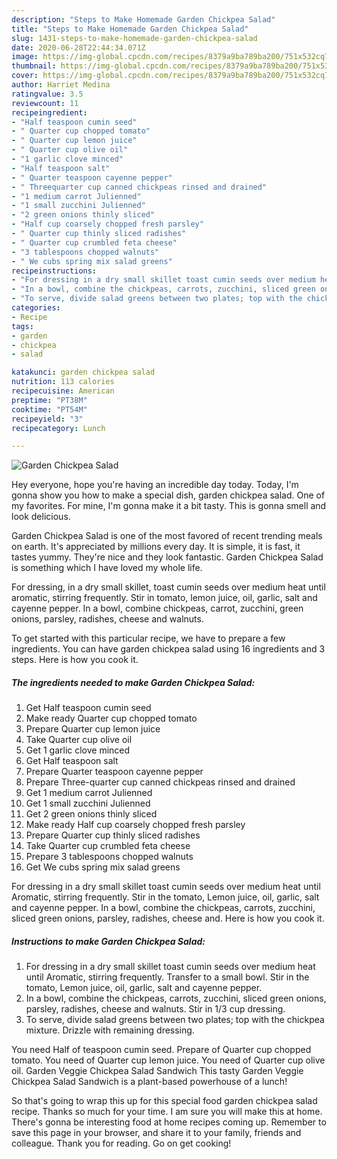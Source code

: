 ```yaml
---
description: "Steps to Make Homemade Garden Chickpea Salad"
title: "Steps to Make Homemade Garden Chickpea Salad"
slug: 1431-steps-to-make-homemade-garden-chickpea-salad
date: 2020-06-28T22:44:34.071Z
image: https://img-global.cpcdn.com/recipes/8379a9ba789ba200/751x532cq70/garden-chickpea-salad-recipe-main-photo.jpg
thumbnail: https://img-global.cpcdn.com/recipes/8379a9ba789ba200/751x532cq70/garden-chickpea-salad-recipe-main-photo.jpg
cover: https://img-global.cpcdn.com/recipes/8379a9ba789ba200/751x532cq70/garden-chickpea-salad-recipe-main-photo.jpg
author: Harriet Medina
ratingvalue: 3.5
reviewcount: 11
recipeingredient:
- "Half teaspoon cumin seed"
- " Quarter cup chopped tomato"
- " Quarter cup lemon juice"
- " Quarter cup olive oil"
- "1 garlic clove minced"
- "Half teaspoon salt"
- " Quarter teaspoon cayenne pepper"
- " Threequarter cup canned chickpeas rinsed and drained"
- "1 medium carrot Julienned"
- "1 small zucchini Julienned"
- "2 green onions thinly sliced"
- "Half cup coarsely chopped fresh parsley"
- " Quarter cup thinly sliced radishes"
- " Quarter cup crumbled feta cheese"
- "3 tablespoons chopped walnuts"
- " We cubs spring mix salad greens"
recipeinstructions:
- "For dressing in a dry small skillet toast cumin seeds over medium heat until Aromatic, stirring frequently. Transfer to a small bowl. Stir in the tomato, Lemon juice, oil, garlic, salt and cayenne pepper."
- "In a bowl, combine the chickpeas, carrots, zucchini, sliced green onions, parsley, radishes, cheese and walnuts. Stir in 1/3 cup dressing."
- "To serve, divide salad greens between two plates; top with the chickpea mixture. Drizzle with remaining dressing."
categories:
- Recipe
tags:
- garden
- chickpea
- salad

katakunci: garden chickpea salad 
nutrition: 113 calories
recipecuisine: American
preptime: "PT38M"
cooktime: "PT54M"
recipeyield: "3"
recipecategory: Lunch

---
```



![Garden Chickpea Salad](https://img-global.cpcdn.com/recipes/8379a9ba789ba200/751x532cq70/garden-chickpea-salad-recipe-main-photo.jpg)

Hey everyone, hope you're having an incredible day today. Today, I'm gonna show you how to make a special dish, garden chickpea salad. One of my favorites. For mine, I'm gonna make it a bit tasty. This is gonna smell and look delicious.

Garden Chickpea Salad is one of the most favored of recent trending meals on earth. It's appreciated by millions every day. It is simple, it is fast, it tastes yummy. They're nice and they look fantastic. Garden Chickpea Salad is something which I have loved my whole life.

For dressing, in a dry small skillet, toast cumin seeds over medium heat until aromatic, stirring frequently. Stir in tomato, lemon juice, oil, garlic, salt and cayenne pepper. In a bowl, combine chickpeas, carrot, zucchini, green onions, parsley, radishes, cheese and walnuts.


To get started with this particular recipe, we have to prepare a few ingredients. You can have garden chickpea salad using 16 ingredients and 3 steps. Here is how you cook it.

<!--inarticleads1-->

##### The ingredients needed to make Garden Chickpea Salad:

1. Get Half teaspoon cumin seed
1. Make ready  Quarter cup chopped tomato
1. Prepare  Quarter cup lemon juice
1. Take  Quarter cup olive oil
1. Get 1 garlic clove minced
1. Get Half teaspoon salt
1. Prepare  Quarter teaspoon cayenne pepper
1. Prepare  Three-quarter cup canned chickpeas rinsed and drained
1. Get 1 medium carrot Julienned
1. Get 1 small zucchini Julienned
1. Get 2 green onions thinly sliced
1. Make ready Half cup coarsely chopped fresh parsley
1. Prepare  Quarter cup thinly sliced radishes
1. Take  Quarter cup crumbled feta cheese
1. Prepare 3 tablespoons chopped walnuts
1. Get  We cubs spring mix salad greens


For dressing in a dry small skillet toast cumin seeds over medium heat until Aromatic, stirring frequently. Stir in the tomato, Lemon juice, oil, garlic, salt and cayenne pepper. In a bowl, combine the chickpeas, carrots, zucchini, sliced green onions, parsley, radishes, cheese and. Here is how you cook it. 

<!--inarticleads2-->

##### Instructions to make Garden Chickpea Salad:

1. For dressing in a dry small skillet toast cumin seeds over medium heat until Aromatic, stirring frequently. Transfer to a small bowl. Stir in the tomato, Lemon juice, oil, garlic, salt and cayenne pepper.
1. In a bowl, combine the chickpeas, carrots, zucchini, sliced green onions, parsley, radishes, cheese and walnuts. Stir in 1/3 cup dressing.
1. To serve, divide salad greens between two plates; top with the chickpea mixture. Drizzle with remaining dressing.


You need Half of teaspoon cumin seed. Prepare of Quarter cup chopped tomato. You need of Quarter cup lemon juice. You need of Quarter cup olive oil. Garden Veggie Chickpea Salad Sandwich This tasty Garden Veggie Chickpea Salad Sandwich is a plant-based powerhouse of a lunch! 

So that's going to wrap this up for this special food garden chickpea salad recipe. Thanks so much for your time. I am sure you will make this at home. There's gonna be interesting food at home recipes coming up. Remember to save this page in your browser, and share it to your family, friends and colleague. Thank you for reading. Go on get cooking!
